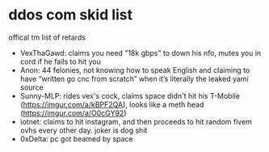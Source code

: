 # ddos com skid list
offical tm list of retards

- VexThaGawd: claims you need "18k gbps" to down his nfo, mutes you in cord if he fails to hit you
- Anon: 44 felonies, not knowing how to speak English and claiming to have “written go cnc from scratch” when it’s literally the leaked yami source
- Sunny-MLP: rides vex's cock, claims space didn't hit his T-Mobile (https://imgur.com/a/kBPF2QA), looks like a meth head (https://imgur.com/a/O0cGY92)
- iotnet: claims to hit instagram, and then proceeds to hit random fivem ovhs every other day. joker is dog shit
- 0xDelta: pc got beamed by space
